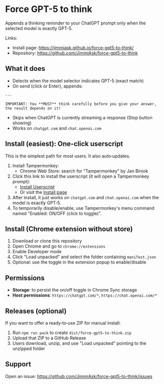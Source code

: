 # Force GPT-5 to think

Appends a thinking reminder to your ChatGPT prompt only when the selected model is exactly GPT-5.

Links:
- Install page: https://jimmiask.github.io/force-gpt5-to-think/
- Repository: https://github.com/JimmiAsk/force-gpt5-to-think

## What it does
- Detects when the model selector indicates GPT-5 (exact match)
- On send (click or Enter), appends:

```
---

IMPORTANT: You **MUST** think carefully before you give your answer, the result depends on it!
```

- Skips when ChatGPT is currently streaming a response (Stop button showing)
- Works on `chatgpt.com` and `chat.openai.com`

## Install (easiest): One‑click userscript
This is the simplest path for most users. It also auto‑updates.

1. Install Tampermonkey:
   - Chrome Web Store: search for "Tampermonkey" by Jan Biniok
2. Click this link to install the userscript (it will open a Tampermonkey prompt):
   - [Install Userscript](https://raw.githubusercontent.com/JimmiAsk/force-gpt5-to-think/main/userscript/force-gpt5.user.js)
   - Or visit the [Install page](https://jimmiask.github.io/force-gpt5-to-think/)
3. After install, it just works on `chatgpt.com` and `chat.openai.com` when the model is exactly GPT‑5.
4. To temporarily disable/enable, use Tampermonkey's menu command named "Enabled: ON/OFF (click to toggle)".

## Install (Chrome extension without store)
1. Download or clone this repository
2. Open Chrome and go to `chrome://extensions`
3. Enable Developer mode
4. Click "Load unpacked" and select the folder containing `manifest.json`
5. Optional: use the toggle in the extension popup to enable/disable

## Permissions
- **Storage**: to persist the on/off toggle in Chrome Sync storage
- **Host permissions**: `https://chatgpt.com/*`, `https://chat.openai.com/*`

## Releases (optional)
If you want to offer a ready‑to‑use ZIP for manual install:

1. Run `npm run pack` to create `dist/force-gpt5-to-think.zip`
2. Upload that ZIP to a GitHub Release
3. Users download, unzip, and use "Load unpacked" pointing to the unzipped folder

## Support
Open an issue: https://github.com/JimmiAsk/force-gpt5-to-think/issues

